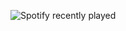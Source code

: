 ![Spotify recently played](https://spotify-recently-played-readme.vercel.app/api?user=jeffreyca16&width=600)
